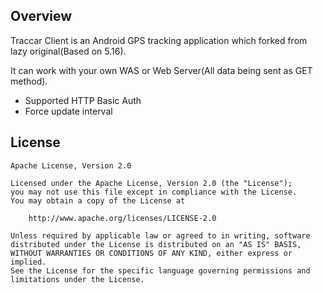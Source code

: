
## Overview

Traccar Client is an Android GPS tracking application which forked from lazy original(Based on 5.16).

It can work with your own WAS or Web Server(All data being sent as GET method).

- Supported HTTP Basic Auth
- Force update interval


## License

    Apache License, Version 2.0

    Licensed under the Apache License, Version 2.0 (the "License");
    you may not use this file except in compliance with the License.
    You may obtain a copy of the License at

        http://www.apache.org/licenses/LICENSE-2.0

    Unless required by applicable law or agreed to in writing, software
    distributed under the License is distributed on an "AS IS" BASIS,
    WITHOUT WARRANTIES OR CONDITIONS OF ANY KIND, either express or implied.
    See the License for the specific language governing permissions and
    limitations under the License.
